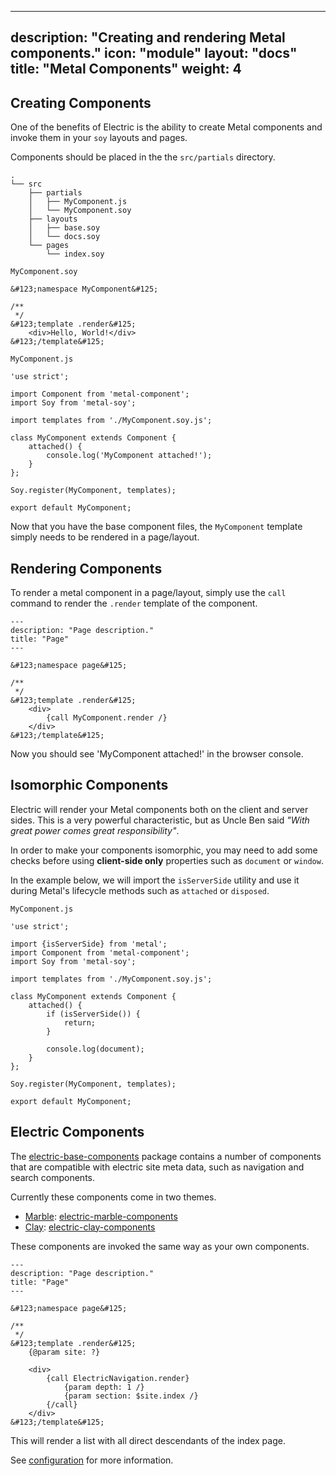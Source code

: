 <!--
SPDX-FileCopyrightText: © 2016 Liferay International Ltd. <https://liferay.com>

SPDX-License-Identifier: BSD-3-Clause
-->

---
description: "Creating and rendering Metal components."
icon: "module"
layout: "docs"
title: "Metal Components"
weight: 4
---

<article id="creating">

## Creating Components

One of the benefits of Electric is the ability to create Metal components
and invoke them in your `soy` layouts and pages.

Components should be placed in the the `src/partials` directory.

```text/javascript
.
└── src
    ├── partials
    │   ├── MyComponent.js
    │   └── MyComponent.soy
    ├── layouts
    │   ├── base.soy
    │   └── docs.soy
    └── pages
        └── index.soy
```

`MyComponent.soy`

```text/x-soy
&#123;namespace MyComponent&#125;

/**
 */
&#123;template .render&#125;
	<div>Hello, World!</div>
&#123;/template&#125;
```

`MyComponent.js`

```text/javascript
'use strict';

import Component from 'metal-component';
import Soy from 'metal-soy';

import templates from './MyComponent.soy.js';

class MyComponent extends Component {
	attached() {
		console.log('MyComponent attached!');
	}
};

Soy.register(MyComponent, templates);

export default MyComponent;
```

Now that you have the base component files, the `MyComponent` template simply
needs to be rendered in a page/layout.

</article>

<article id="rendering">

## Rendering Components

To render a metal component in a page/layout, simply use the `call` command to
render the `.render` template of the component.

```text/x-soy
---
description: "Page description."
title: "Page"
---

&#123;namespace page&#125;

/**
 */
&#123;template .render&#125;
	<div>
		{call MyComponent.render /}
	</div>
&#123;/template&#125;
```

Now you should see 'MyComponent attached!' in the browser console.

</article>

<article id="isomorphic">

## Isomorphic Components

Electric will render your Metal components both on the client and server sides.
This is a very powerful characteristic, but as Uncle Ben said *"With great power
comes great responsibility"*.

In order to make your components isomorphic, you may need to add some checks
before using **client-side only** properties such as `document` or `window`.

In the example below, we will import the `isServerSide` utility and use it during
Metal's lifecycle methods such as `attached` or `disposed`.

`MyComponent.js`

```text/javascript
'use strict';

import {isServerSide} from 'metal';
import Component from 'metal-component';
import Soy from 'metal-soy';

import templates from './MyComponent.soy.js';

class MyComponent extends Component {
	attached() {
		if (isServerSide()) {
			return;
		}

		console.log(document);
	}
};

Soy.register(MyComponent, templates);

export default MyComponent;
```

</article>

<article id="electric_components">

## Electric Components

The [electric-base-components](https://github.com/electricjs/electric/tree/master/packages/electric-base-components) package contains a number of components that are compatible with electric site meta
data, such as navigation and search components.

Currently these components come in two themes.

- [Marble](https://marbleui.com/): [electric-marble-components](https://github.com/electricjs/electric/tree/master/packages/electric-marble-components)
- [Clay](https://clayui.com/): [electric-clay-components](https://github.com/electricjs/electric/tree/master/packages/electric-clay-components)

These components are invoked the same way as your own components.

```text/x-soy
---
description: "Page description."
title: "Page"
---

&#123;namespace page&#125;

/**
 */
&#123;template .render&#125;
    {@param site: ?}

	<div>
		{call ElectricNavigation.render}
			{param depth: 1 /}
			{param section: $site.index /}
		{/call}
	</div>
&#123;/template&#125;
```

This will render a list with all direct descendants of the index page.

See [configuration](/docs/configuration#options) for more information.

</article>
